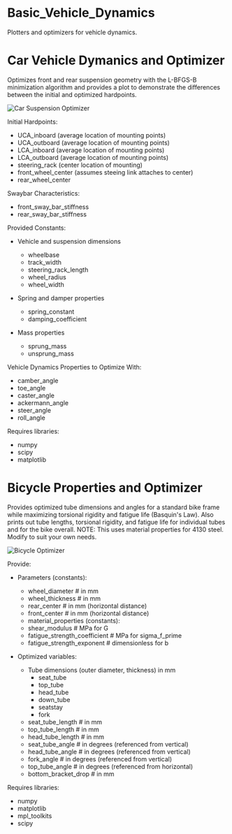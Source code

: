 # Basic_Vehicle_Dynamics
Plotters and optimizers for vehicle dynamics.

# Car Vehicle Dymanics and Optimizer
Optimizes front and rear suspension geometry with the L-BFGS-B minimization algorithm and provides a plot to demonstrate the differences between the initial and optimized hardpoints.

![Car Suspension Optimizer](https://github.com/ryan-aday/Basic_Vehicle_Dynamics/assets/33794562/42594bb2-d264-48d5-bf0c-4a2228561598)

Initial Hardpoints:
 - UCA_inboard (average location of mounting points)
 - UCA_outboard (average location of mounting points)
 - LCA_inboard  (average location of mounting points)
 - LCA_outboard (average location of mounting points)
 - steering_rack (center location of mounting)
 - front_wheel_center (assumes steeing link attaches to center)
 - rear_wheel_center

Swaybar Characteristics: 
 - front_sway_bar_stiffness
 - rear_sway_bar_stiffness

Provided Constants:
 - Vehicle and suspension dimensions
   - wheelbase
   - track_width
   - steering_rack_length
   - wheel_radius
   - wheel_width

 - Spring and damper properties
   - spring_constant
   - damping_coefficient

 - Mass properties
   - sprung_mass
   - unsprung_mass

Vehicle Dynamics Properties to Optimize With:
 - camber_angle
 - toe_angle
 - caster_angle
 - ackermann_angle
 - steer_angle
 - roll_angle

Requires libraries:
 - numpy
 - scipy
 - matplotlib

# Bicycle Properties and Optimizer
Provides optimized tube dimensions and angles for a standard bike frame while maximizing torsional rigidity and fatigue life (Basquin's Law). 
Also prints out tube lengths, torsional rigidity, and fatigue life for individual tubes and for the bike overall.
NOTE: This uses material properties for 4130 steel. Modify to suit your own needs.

![Bicycle Optimizer](https://github.com/ryan-aday/Basic_Vehicle_Dynamics/assets/33794562/aea4d195-83c8-4a1b-b332-747857bbbcc8)

Provide:
 - Parameters (constants):
   - wheel_diameter # in mm
   - wheel_thickness  # in mm
   - rear_center  # in mm (horizontal distance)
   - front_center # in mm (horizontal distance)
   - material_properties (constants):
    - shear_modulus # MPa for G
    - fatigue_strength_coefficient # MPa for sigma_f_prime
    - fatigue_strength_exponent # dimensionless for b

 - Optimized variables:
   - Tube dimensions (outer diameter, thickness) in mm
     - seat_tube
     - top_tube
     - head_tube
     - down_tube
     - seatstay
     - fork
   - seat_tube_length # in mm
   - top_tube_length # in mm
   - head_tube_length # in mm
   - seat_tube_angle # in degrees (referenced from vertical)
   - head_tube_angle  # in degrees (referenced from vertical)
   - fork_angle # in degrees (referenced from vertical)
   - top_tube_angle  # in degrees (referenced from horizontal)
   - bottom_bracket_drop  # in mm
    
Requires libraries:
 - numpy
 - matplotlib
 - mpl_toolkits
 - scipy
